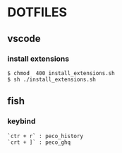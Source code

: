 # DOTFILES


## vscode

### install extensions
```
$ chmod  400 install_extensions.sh
$ sh ./install_extensions.sh
```




## fish
### keybind

```
`ctr + r` : peco_history
`crt + ]` : peco_ghq
``` 
